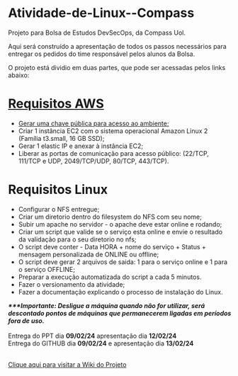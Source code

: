 # Atividade-de-Linux--Compass
Projeto para Bolsa de Estudos DevSecOps, da Compass Uol.

Aqui será construído a apresentação de todos os passos necessários para entregar os pedidos do time responsável pelos alunos da Bolsa.

O projeto está dividio em duas partes, que pode ser acessadas pelos links abaixo:

<h1><a href="https://github.com/Esvaber/Atividade-de-Linux--Compass/edit/main/Requisitos%20AWS/README.md"><b>Requisitos AWS</b></a></h1>

<ul>
  <a href="https://github.com/Esvaber/Atividade-de-Linux--Compass/blob/main/Requisitos%20AWS/README.md#-lista-de-requisitos-"><li>Gerar uma chave pública para acesso ao ambiente;</li></a>
  <li>Criar 1 instância EC2 com o sistema operacional Amazon Linux 2 (Família t3.small, 16 GB SSD);</li></a>
  <li>Gerar 1 elastic IP e anexar à instância EC2;</li>
  <li>Liberar as portas de comunicação para acesso público: (22/TCP, 111/TCP e UDP, 2049/TCP/UDP, 80/TCP, 443/TCP).</li>
</ul>



<h1><b>Requisitos Linux</b></h1>
<ul>
  <li>Configurar o NFS entregue;</li>
  <li>Criar um diretorio dentro do filesystem do NFS com seu nome;</li>
  <li>Subir um apache no servidor - o apache deve estar online e rodando;</li>
  <li>Criar um script que valide se o serviço esta online e envie o resultado da validação para o seu diretorio no nfs;</li>
  <li>O script deve conter - Data HORA + nome do serviço + Status + mensagem personalizada de ONLINE ou offline;</li>
  <li>O script deve gerar 2 arquivos de saida: 1 para o serviço online e 1 para o serviço OFFLINE;</li>
  <li>Preparar a execução automatizada do script a cada 5 minutos.</li>
  <li>Fazer o versionamento da atividade;</li>
  <li>Fazer a documentação explicando o processo de instalação do Linux.</li>
</ul>

<b><i>***Importante: Desligue a máquina quando não for utilizar, será descontado pontos de máquinas que permanecerem ligadas em períodos fora de uso.</b></i><br><br>
Entrega do PPT dia <b>09/02/24</b> apresentação dia <b>12/02/24</b><br>
Entrega do GITHUB dia <b>09/02/24</b> e apresentação dia <b>13/02/24</b><br><br>

<a href="https://github.com/Esvaber/Atividade-de-Linux---Compass/wiki"> Clique aqui para visitar a Wiki do Projeto</a><br>

